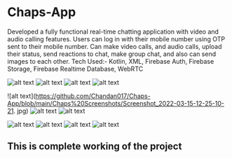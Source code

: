 # Chaps-App 

Developed a fully functional real-time chatting application with video and audio calling features. Users can log in with their mobile number using OTP sent to their mobile number. Can make video calls, and audio calls, upload their status, send reactions to chat, make group chat, and also can send images to each other. Tech Used:- Kotlin, XML, Firebase Auth, Firebase Storage, Firebase Realtime Database, WebRTC

![alt text](https://github.com/Chandan017/Chaps-App/blob/main/Chaps%20Screenshots/Screenshot_2022-03-15-12-01-17-13.jpg)
![alt text](https://github.com/Chandan017/Chaps-App/blob/main/Chaps%20Screenshots/Screenshot_2022-03-15-12-01-29-23.jpg)
![alt text](https://github.com/Chandan017/Chaps-App/blob/main/Chaps%20Screenshots/Screenshot_2022-03-15-12-24-26-22.jpg)
![alt text](https://github.com/Chandan017/Chaps-App/blob/main/Chaps%20Screenshots/Screenshot_2022-03-15-12-25-03-52.jpg)

![alt text](https://github.com/Chandan017/Chaps-App/blob/main/Chaps%20Screenshots/Screenshot_2022-03-15-12-25-10-21.
jpg)
![alt text](https://github.com/Chandan017/Chaps-App/blob/main/Chaps%20Screenshots/Screenshot_2022-03-15-12-29-01-84.jpg)
![alt text](https://github.com/Chandan017/Chaps-App/blob/main/Chaps%20Screenshots/Screenshot_2022-03-15-12-25-48-74.jpg)

![alt text](https://github.com/Chandan017/Chaps-App/blob/main/Chaps%20Screenshots/Screenshot_2022-03-15-12-59-15-86.jpg)
![alt text](https://github.com/Chandan017/Chaps-App/blob/main/Chaps%20Screenshots/Screenshot_2022-03-15-12-25-52-93.jpg)
![alt text](https://github.com/Chandan017/Chaps-App/blob/main/Chaps%20Screenshots/Screenshot_2022-03-15-12-25-56-17.jpg)
![alt text](https://github.com/Chandan017/Chaps-App/blob/main/Chaps%20Screenshots/Screenshot_2022-03-15-12-26-02-81.jpg)

## This is complete working of the project